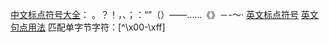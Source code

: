 [中文标点符号大全](http://www.chusan.com/zhongkao/67561.html)：
    。？！，、；：“”（）——……《》－-～·
[英文标点符号](http://www.fhdq.net/bd/46.html)
[英文句点用法](https://liuxue.ef.com.cn/english-references/english-grammar/period-full-stop-or-point/)
匹配单字节字符：[^\x00-\xff]